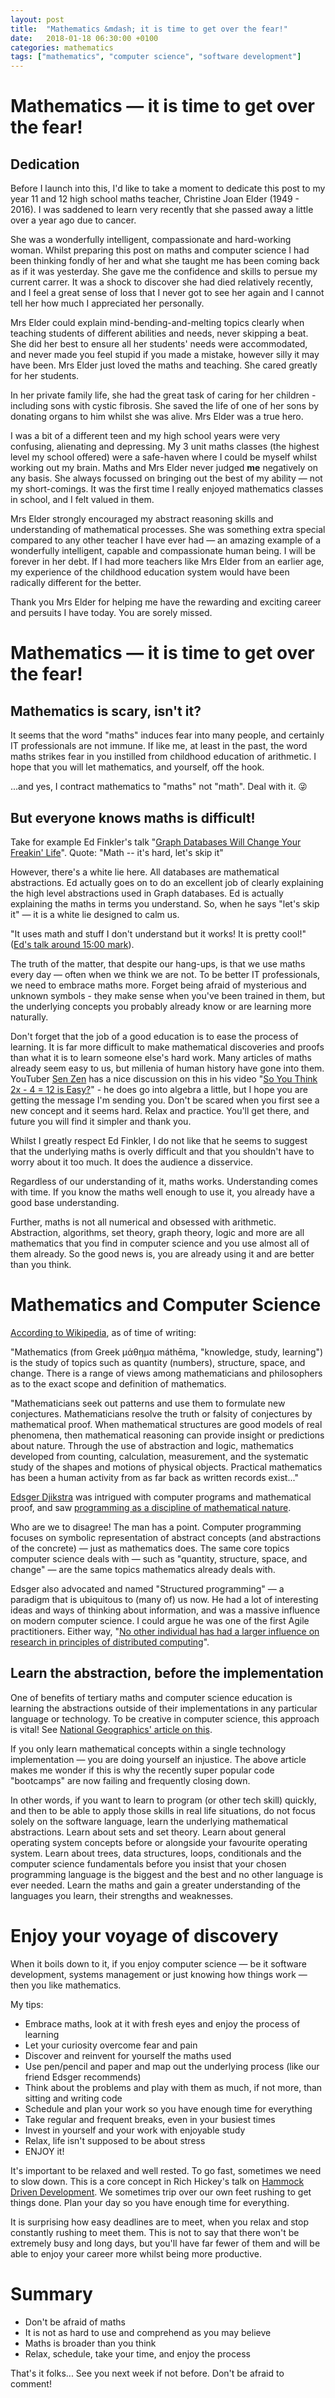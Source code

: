 ```yaml
---
layout: post
title:  "Mathematics &mdash; it is time to get over the fear!"
date:   2018-01-18 06:30:00 +0100
categories: mathematics
tags: ["mathematics", "computer science", "software development"]
---
```


# Mathematics &mdash; it is time to get over the fear!

## Dedication

Before I launch into this, I'd like to take a moment to dedicate this post to my year 11 and 12 high school maths teacher, Christine Joan Elder (1949 - 2016). I was saddened to learn very recently that she passed away a little over a year ago due to cancer. 

She was a wonderfully intelligent, compassionate and hard-working woman. Whilst preparing this post on maths and computer science I had been thinking fondly of her and what she taught me has been coming back as if it was yesterday. She gave me the confidence and skills to persue my current carrer. It was a shock to discover she had died relatively recently, and I feel a great sense of loss that I never got to see her again and I cannot tell her how much I appreciated her personally.

Mrs Elder could explain mind-bending-and-melting topics clearly when teaching students of different abilities and needs, never skipping a beat. She did her best to ensure all her students' needs were accommodated, and never made you feel stupid if you made a mistake, however silly it may have been. Mrs Elder just loved the maths and teaching. She cared greatly for her students.

In her private family life, she had the great task of caring for her children - including sons with cystic fibrosis. She saved the life of one of her sons by donating organs to him whilst she was alive. Mrs Elder was a true hero.

I was a bit of a different teen and my high school years were very confusing, alienating and depressing. My 3 unit maths classes (the highest level my school offered) were a safe-haven where I could be myself whilst working out my brain. Maths and Mrs Elder never judged **me** negatively on any basis. She always focussed on bringing out the best of my ability &mdash; not my short-comings. It was the first time I really enjoyed mathematics classes in school, and I felt valued in them.

Mrs Elder strongly encouraged my abstract reasoning skills and understanding of mathematical processes. She was something extra special compared to any other teacher I have ever had &mdash; an amazing example of a wonderfully intelligent, capable and compassionate human being. I will be forever in her debt. If I had more teachers like Mrs Elder from an earlier age, my experience of the childhood education system would have been radically different for the better.

Thank you Mrs Elder for helping me have the rewarding and exciting career and persuits I have today. You are sorely missed.


# Mathematics &mdash; it is time to get over the fear!

## Mathematics is scary, isn't it?

It seems that the word "maths" induces fear into many people, and certainly IT professionals are not immune. If like me, at least in the past, the word maths strikes fear in you instilled from childhood education of arithmetic. I hope that you will let mathematics, and yourself, off the hook.

...and yes, I contract mathematics to "maths" not "math". Deal with it. &#128540;


## But everyone knows maths is difficult!

Take for example Ed Finkler's talk "[Graph Databases Will Change Your Freakin' Life](https://www.youtube.com/watch?v=3vleFxDGoEs)". Quote: "Math -- it's hard, let's skip it"

However, there's a white lie here. All databases are mathematical abstractions. Ed actually goes on to do an excellent job of clearly explaining the high level abstractions used in Graph databases. Ed is actually explaining the maths in terms you understand. So, when he says "let's skip it" &mdash; it is a white lie designed to calm us.

"It uses math and stuff I don't understand but it works! It is pretty cool!" ([Ed's talk around 15:00 mark](https://youtu.be/3vleFxDGoEs?t=15m)).

The truth of the matter, that despite our hang-ups, is that we use maths every day &mdash; often when we think we are not. To be better IT professionals, we need to embrace maths more. Forget being afraid of mysterious and unknown symbols - they make sense when you've been trained in them, but the underlying concepts you probably already know or are learning more naturally.

Don't forget that the job of a good education is to ease the process of learning. It is far more difficult to make mathematical discoveries and proofs than what it is to learn someone else's hard work. Many articles of maths already seem easy to us, but millenia of human history have gone into them. YouTuber [Sen Zen](https://www.youtube.com/channel/UC8WtjEDy5SLJnnnY4R-LrtA) has a nice discussion on this in his video "[So You Think 2x - 4 = 12 is Easy?](https://www.youtube.com/watch?v=OehlUOx8xf8)" - he does go into algebra a little, but I hope you are getting the message I'm sending you. Don't be scared when you first see a new concept and it seems hard. Relax and practice. You'll get there, and future you will find it simpler and thank you.

Whilst I greatly respect Ed Finkler, I do not like that he seems to suggest that the underlying maths is overly difficult and that you shouldn't have to worry about it too much. It does the audience a disservice.

Regardless of our understanding of it, maths works. Understanding comes with time. If you know the maths well enough to use it, you already have a good base understanding.

Further, maths is not all numerical and obsessed with arithmetic. Abstraction, algorithms, set theory, graph theory, logic and more are all mathematics that you find in computer science and you use almost all of them already. So the good news is, you are already using it and are better than you think.


# Mathematics and Computer Science

[According to Wikipedia](https://en.wikipedia.org/wiki/Mathematics), as of time of writing:

"Mathematics (from Greek μάθημα máthēma, "knowledge, study, learning") is the study of topics such as quantity (numbers), structure, space, and change. There is a range of views among mathematicians and philosophers as to the exact scope and definition of mathematics.

"Mathematicians seek out patterns and use them to formulate new conjectures. Mathematicians resolve the truth or falsity of conjectures by mathematical proof. When mathematical structures are good models of real phenomena, then mathematical reasoning can provide insight or predictions about nature. Through the use of abstraction and logic, mathematics developed from counting, calculation, measurement, and the systematic study of the shapes and motions of physical objects. Practical mathematics has been a human activity from as far back as written records exist..."

[Edsger Djikstra](https://en.wikipedia.org/wiki/Edsger_W._Dijkstra) was intrigued with computer programs and mathematical proof, and saw [programming as a discipline of mathematical nature](https://www.cs.utexas.edu/~EWD/transcriptions/EWD03xx/EWD361.html).

Who are we to disagree! The man has a point. Computer programming focuses on symbolic representation of abstract concepts (and abstractions of the concrete) &mdash; just as mathematics does. The same core topics computer science deals with &mdash; such as "quantity, structure, space, and change" &mdash; are the same topics mathematics already deals with.

Edsger also advocated and named "Structured programming" &mdash; a paradigm that is ubiquitous to (many of) us now. He had a lot of interesting ideas and ways of thinking about information, and was a massive influence on modern computer science. I could argue he was one of the first Agile practitioners. Either way, "[No other individual has had a larger influence on research in principles of distributed computing](http://www.podc.org/dijkstra/)".


## Learn the abstraction, before the implementation

One of benefits of tertiary maths and computer science education is learning the abstractions outside of their implementations in any particular language or technology. To be creative in computer science, this approach is vital! See [National Geographics' article on this](http://phenomena.nationalgeographic.com/2008/04/24/when-learning-maths-abstract-symbols-work-better-than-real-world-examples/).

If you only learn mathematical concepts within a single technology implementation &mdash; you are doing yourself an injustice. The above article makes me wonder if this is why the recently super popular code "bootcamps" are now failing and frequently closing down.

In other words, if you want to learn to program (or other tech skill) quickly, and then to be able to apply those skills in real life situations, do not focus solely on the software language, learn the underlying mathematical abstractions. Learn about sets and set theory. Learn about general operating system concepts before or alongside your favourite operating system. Learn about trees, data structures, loops, conditionals and the computer science fundamentals before you insist that your chosen programming language is the biggest and the best and no other language is ever needed. Learn the maths and gain a greater understanding of the languages you learn, their strengths and weaknesses.


# Enjoy your voyage of discovery

When it boils down to it, if you enjoy computer science &mdash; be it software development, systems management or just knowing how things work &mdash; then you like mathematics.

My tips:
- Embrace maths, look at it with fresh eyes and enjoy the process of learning
- Let your curiosity overcome fear and pain
- Discover and reinvent for yourself the maths used
- Use pen/pencil and paper and map out the underlying process (like our friend Edsger recommends)
- Think about the problems and play with them as much, if not more, than sitting and writing code
- Schedule and plan your work so you have enough time for everything
- Take regular and frequent breaks, even in your busiest times
- Invest in yourself and your work with enjoyable study
- Relax, life isn't supposed to be about stress
- ENJOY it!

It's important to be relaxed and well rested. To go fast, sometimes we need to slow down. This is a core concept in Rich Hickey's talk on [Hammock Driven Development](https://www.youtube.com/watch?v=f84n5oFoZBc). We sometimes trip over our own feet rushing to get things done. Plan your day so you have enough time for everything.

It is surprising how easy deadlines are to meet, when you relax and stop constantly rushing to meet them. This is not to say that there won't be extremely busy and long days, but you'll have far fewer of them and will be able to enjoy your career more whilst being more productive.


# Summary

- Don't be afraid of maths
- It is not as hard to use and comprehend as you may believe
- Maths is broader than you think
- Relax, schedule, take your time, and enjoy the process

That's it folks... See you next week if not before. Don't be afraid to comment!